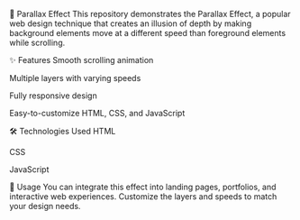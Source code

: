📜 Parallax Effect
This repository demonstrates the Parallax Effect, a popular web design technique that creates an illusion of depth by making background elements move at a different speed than foreground elements while scrolling.

✨ Features
Smooth scrolling animation

Multiple layers with varying speeds

Fully responsive design

Easy-to-customize HTML, CSS, and JavaScript



🛠️ Technologies Used
HTML

CSS

JavaScript


📌 Usage
You can integrate this effect into landing pages, portfolios, and interactive web experiences. Customize the layers and speeds to match your design needs.



